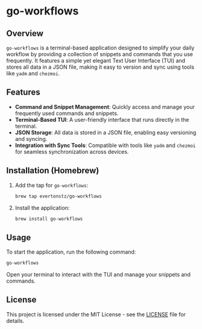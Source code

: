 # go-workflows

## Overview

`go-workflows` is a terminal-based application designed to simplify your daily workflow by providing a collection of snippets and commands that you use frequently. It features a simple yet elegant Text User Interface (TUI) and stores all data in a JSON file, making it easy to version and sync using tools like `yadm` and `chezmoi`.

## Features

- **Command and Snippet Management**: Quickly access and manage your frequently used commands and snippets.
- **Terminal-Based TUI**: A user-friendly interface that runs directly in the terminal.
- **JSON Storage**: All data is stored in a JSON file, enabling easy versioning and syncing.
- **Integration with Sync Tools**: Compatible with tools like `yadm` and `chezmoi` for seamless synchronization across devices.

## Installation (Homebrew)

1. Add the tap for `go-workflows`:
   ```bash
   brew tap evertonstz/go-workflows
   ```
2. Install the application:
   ```bash
   brew install go-workflows
   ```

## Usage

To start the application, run the following command:

```bash
go-workflows
```

Open your terminal to interact with the TUI and manage your snippets and commands.

## License

This project is licensed under the MIT License - see the [LICENSE](LICENSE) file for details.